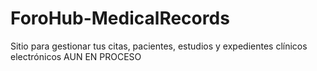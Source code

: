# ForoHub-MedicalRecords
Sitio  para gestionar tus citas, pacientes, estudios y expedientes clínicos electrónicos
AUN EN PROCESO
